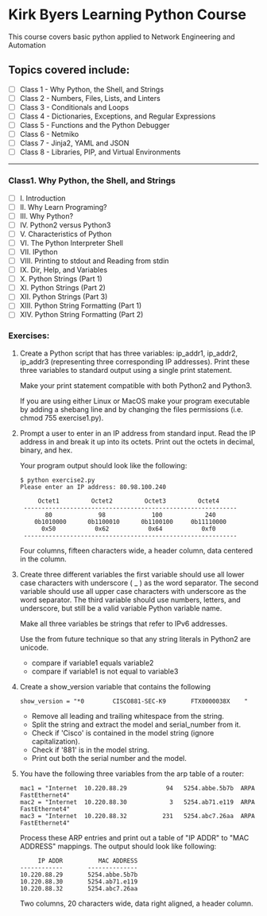 # Kirk Byers Learning Python Course

This course covers basic python applied to Network Engineering and Automation

## Topics covered include:

 - [ ] Class 1 - Why Python, the Shell, and Strings
 - [ ] Class 2 - Numbers, Files, Lists, and Linters
 - [ ] Class 3 - Conditionals and Loops
 - [ ] Class 4 - Dictionaries, Exceptions, and Regular Expressions
 - [ ] Class 5 - Functions and the Python Debugger
 - [ ] Class 6 - Netmiko
 - [ ] Class 7 - Jinja2, YAML and JSON
 - [ ] Class 8 - Libraries, PIP, and Virtual Environments

------------------------------------------------------------------

### Class1. Why Python, the Shell, and Strings

 - [ ] I.    Introduction
 - [ ] II.   Why Learn Programing?
 - [ ] III.  Why Python?
 - [ ] IV.   Python2 versus Python3
 - [ ] V.    Characteristics of Python
 - [ ] VI.   The Python Interpreter Shell
 - [ ] VII.  IPython
 - [ ] VIII. Printing to stdout and Reading from stdin
 - [ ] IX.   Dir, Help, and Variables​
 - [ ] X.    Python Strings (Part 1)
 - [ ] XI.   Python Strings (Part 2)
 - [ ] XII.  Python Strings (Part 3)
 - [ ] XIII. Python String Formatting (Part 1)
 - [ ] XIV.  Python String Formatting (Part 2)
 
### Exercises:

1. Create a Python script that has three variables: ip_addr1, ip_addr2, ip_addr3 (representing three corresponding IP addresses). Print these three variables to standard output using a single print statement.

   Make your print statement compatible with both Python2 and Python3.

   If you are using either Linux or MacOS make your program executable by adding a shebang line and by changing the files permissions (i.e. chmod 755 exercise1.py).

2. Prompt a user to enter in an IP address from standard input. Read the IP address in and break it up into its octets. Print out the octets in decimal, binary, and hex.

   Your program output should look like the following:

       $ python exercise2.py 
       Please enter an IP address: 80.98.100.240
       
            Octet1         Octet2         Octet3         Octet4
        ------------------------------------------------------------
              80             98             100            240
           0b1010000      0b1100010      0b1100100     0b11110000
             0x50           0x62           0x64           0xf0
        ------------------------------------------------------------

   Four columns, fifteen characters wide, a header column, data centered in the column.

3. Create three different variables the first variable should use all lower case characters with underscore ( _ ) as the word separator. The second variable should use all upper case characters with underscore as the word separator. The third variable should use numbers, letters, and underscore, but still be a valid variable Python variable name.

   Make all three variables be strings that refer to IPv6 addresses.

   Use the from future technique so that any string literals in Python2 are unicode.

   - compare if variable1 equals variable2
   - compare if variable1 is not equal to variable3

4. Create a show_version variable that contains the following

       show_version = "*0        CISCO881-SEC-K9       FTX0000038X    " 

   - Remove all leading and trailing whitespace from the string.
   - Split the string and extract the model and serial_number from it.
   - Check if 'Cisco' is contained in the model string (ignore capitalization).
   - Check if '881' is in the model string.
   - Print out both the serial number and the model.

5. You have the following three variables from the arp table of a router:

       mac1 = "Internet  10.220.88.29           94   5254.abbe.5b7b  ARPA   FastEthernet4"
       mac2 = "Internet  10.220.88.30            3   5254.ab71.e119  ARPA   FastEthernet4"
       mac3 = "Internet  10.220.88.32          231   5254.abc7.26aa  ARPA   FastEthernet4"

   Process these ARP entries and print out a table of "IP ADDR" to "MAC ADDRESS" mappings. The output should look like following:

            IP ADDR          MAC ADDRESS
       ------------       --------------
       10.220.88.29       5254.abbe.5b7b
       10.220.88.30       5254.ab71.e119
       10.220.88.32       5254.abc7.26aa

   Two columns, 20 characters wide, data right aligned, a header column.
 
